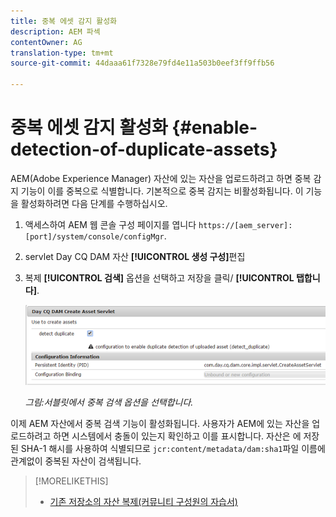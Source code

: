 ```yaml
---
title: 중복 에셋 감지 활성화
description: AEM 파섹
contentOwner: AG
translation-type: tm+mt
source-git-commit: 44daaa61f7328e79fd4e11a503b0eef3ff9ffb56

---
```



# 중복 에셋 감지 활성화 {#enable-detection-of-duplicate-assets}

AEM(Adobe Experience Manager) 자산에 있는 자산을 업로드하려고 하면 중복 감지 기능이 이를 중복으로 식별합니다. 기본적으로 중복 감지는 비활성화됩니다. 이 기능을 활성화하려면 다음 단계를 수행하십시오.

1. 액세스하여 AEM 웹 콘솔 구성 페이지를 엽니다 `https://[aem_server]:[port]/system/console/configMgr`.
1. servlet Day CQ DAM 자산 **[!UICONTROL 생성 구성]**&#x200B;편집
1. 복제 **[!UICONTROL 검색]** 옵션을 선택하고 저장을 클릭/ **[!UICONTROL 탭합니다]**.

   ![서블릿에서 중복 검색 옵션을 선택합니다.](assets/chlimage_1-377.png)

   *그림:서블릿에서 중복 검색 옵션을 선택합니다.*

이제 AEM 자산에서 중복 검색 기능이 활성화됩니다. 사용자가 AEM에 있는 자산을 업로드하려고 하면 시스템에서 충돌이 있는지 확인하고 이를 표시합니다. 자산은 에 저장된 SHA-1 해시를 사용하여 식별되므로 `jcr:content/metadata/dam:sha1`파일 이름에 관계없이 중복된 자산이 검색됩니다.

>[!MORELIKETHIS]
>
>* [기존 저장소의 자산 복제(커뮤니티 구성원의 자습서)](https://experience-aem.blogspot.com/2019/06/aem-65-find-duplicate-assets-binaries-in-existing-repository.html)

